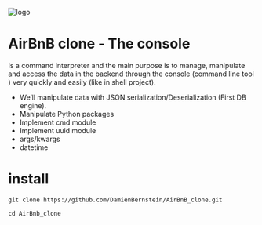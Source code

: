![logo](https://user-images.githubusercontent.com/111013117/216900101-112e3bb4-bec4-4139-9387-98e9543b0fdf.png)

# AirBnB clone - The console
Is a command interpreter and the main purpose is to manage, manipulate and access the data in the backend through the console (command line tool ) very quickly and easily (like in shell project).

 - We’ll manipulate data with JSON serialization/Deserialization (First DB engine).
 - Manipulate Python packages
 - Implement cmd module
 - Implement uuid module
 - args/kwargs
 - datetime

# install
``` 
git clone https://github.com/DamienBernstein/AirBnB_clone.git

cd AirBnb_clone
```
